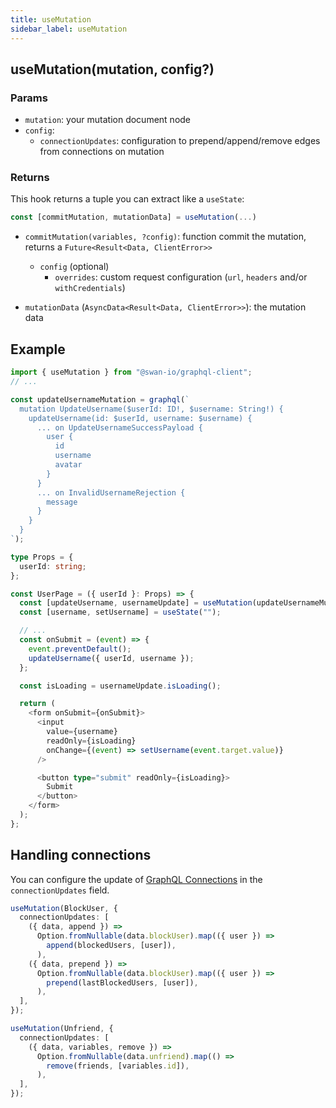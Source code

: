 ```yaml
---
title: useMutation
sidebar_label: useMutation
---
```


## useMutation(mutation, config?)

### Params

- `mutation`: your mutation document node
- `config`:
  - `connectionUpdates`: configuration to prepend/append/remove edges from connections on mutation

### Returns

This hook returns a tuple you can extract like a `useState`:

```ts
const [commitMutation, mutationData] = useMutation(...)
```

- `commitMutation(variables, ?config)`: function commit the mutation, returns a `Future<Result<Data, ClientError>>`

  - `config` (optional)
    - `overrides`: custom request configuration (`url`, `headers` and/or `withCredentials`)

- `mutationData` (`AsyncData<Result<Data, ClientError>>`): the mutation data

## Example

```ts
import { useMutation } from "@swan-io/graphql-client";
// ...

const updateUsernameMutation = graphql(`
  mutation UpdateUsername($userId: ID!, $username: String!) {
    updateUsername(id: $userId, username: $username) {
      ... on UpdateUsernameSuccessPayload {
        user {
          id
          username
          avatar
        }
      }
      ... on InvalidUsernameRejection {
        message
      }
    }
  }
`);

type Props = {
  userId: string;
};

const UserPage = ({ userId }: Props) => {
  const [updateUsername, usernameUpdate] = useMutation(updateUsernameMutation);
  const [username, setUsername] = useState("");

  // ...
  const onSubmit = (event) => {
    event.preventDefault();
    updateUsername({ userId, username });
  };

  const isLoading = usernameUpdate.isLoading();

  return (
    <form onSubmit={onSubmit}>
      <input
        value={username}
        readOnly={isLoading}
        onChange={(event) => setUsername(event.target.value)}
      />

      <button type="submit" readOnly={isLoading}>
        Submit
      </button>
    </form>
  );
};
```

## Handling connections

You can configure the update of [GraphQL Connections](https://relay.dev/graphql/connections.htm) in the `connectionUpdates` field.

```ts
useMutation(BlockUser, {
  connectionUpdates: [
    ({ data, append }) =>
      Option.fromNullable(data.blockUser).map(({ user }) =>
        append(blockedUsers, [user]),
      ),
    ({ data, prepend }) =>
      Option.fromNullable(data.blockUser).map(({ user }) =>
        prepend(lastBlockedUsers, [user]),
      ),
  ],
});

useMutation(Unfriend, {
  connectionUpdates: [
    ({ data, variables, remove }) =>
      Option.fromNullable(data.unfriend).map(() =>
        remove(friends, [variables.id]),
      ),
  ],
});
```
